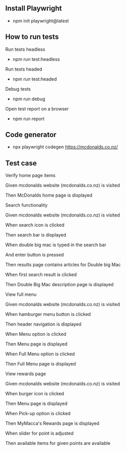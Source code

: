 ## Install Playwright

- npm init playwright@latest

## How to run tests

Run tests headless
- npm run test:headless

Run tests headed
- npm run test:headed

Debug tests
- npm run debug

Open test report on a browser
- npm run report

## Code generator
- npx playwright codegen https://mcdonalds.co.nz/

## Test case


Verify home page items


Given mcdonalds website (mcdonalds.co.nz) is visited

Then McDonalds home page is displayed



Search functionality


Given mcdonalds website (mcdonalds.co.nz) is visited

When search icon is clicked

Then search bar is displayed

When double big mac is typed in the search bar

And enter button is pressed

Then results page contains articles for Double big Mac


When first search result is clicked

Then Double Big Mac description page is displayed



View full menu


Given mcdonalds website (mcdonalds.co.nz) is visited

When hamburger menu button is clicked

Then header navigation is displayed


When Menu option is clicked

Then Menu page is displayed


When Full Menu option is clicked

Then Full Menu page is displayed




View rewards page


Given mcdonalds website (mcdonalds.co.nz) is visited

When burger icon is clicked

Then Menu page is displayed


When Pick-up option is clicked

Then MyMacca's Rewards page is displayed


When slider for point is adjusted

Then available items for given points are available

